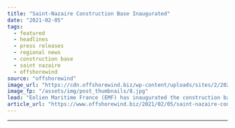 ```yaml
---
title: "Saint-Nazaire Construction Base Inaugurated"
date: "2021-02-05"
tags: 
  - featured
  - headlines
  - press releases
  - regional news
  - construction base
  - saint nazaire
  - offshorewind
source: "offshorewind"
image_url: "https://cdn.offshorewind.biz/wp-content/uploads/sites/2/2021/02/05105003/Saint-Nazaire-Construction-Base-Inaugurated-e1612519233956.jpg"
image_fp: "/assets/img/post_thumbnails/8.jpg"
lead: "Eolien Maritime France (EMF) has inaugurated the construction base for the Saint-Nazaire offshore wind"
article_url: "https://www.offshorewind.biz/2021/02/05/saint-nazaire-construction-base-inaugurated/"
---
```


---
